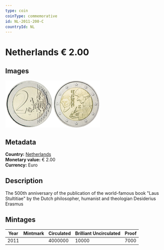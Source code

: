 ```yaml
---
type: coin
coinType: commemorative
id: NL-2011-200-C
countryId: NL
---
```


# Netherlands € 2.00

## Images

<img src="../../Images/common-2007-200.webp" height="150" alt="Front image"><img src="Images/NL-2011-200.webp" height="150" alt="Back image">

## Metadata

**Country:** [Netherlands](../../Countries/Netherlands/index.md)\
**Monetary value:** € 2.00\
**Currency:** Euro

## Description

The 500th anniversary of the publication of the world-famous book "Laus Stultitiae" by the Dutch philosopher, humanist and theologian Desiderius Erasmus

## Mintages

| Year | Mintmark | Circulated | Brilliant Uncirculated | Proof |
| ---- | -------- | ---------- | ---------------------- | ----- |
| 2011 |          | 4000000    | 10000                  | 7000  |
